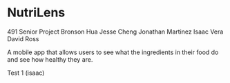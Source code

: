 # NutriLens
491 Senior Project
Bronson Hua
Jesse Cheng
Jonathan Martinez
Isaac Vera
David Ross

A mobile app that allows users to see what the ingredients in their food do and see how healthy they are.

Test 1 (isaac)